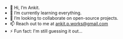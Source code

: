 - 👋 Hi, I’m Ankit.
- 🌱 I’m currently learning everything.
- 💞️ I’m looking to collaborate on open-source projects.
- 📫 Reach out to me at ankit.p.works@gmail.com
- ⚡ Fun fact: I'm still guessing it out...

<!---
ankitP1107/ankitP1107 is a ✨ special ✨ repository because its `README.md` (this file) appears on your GitHub profile.
You can click the Preview link to take a look at your changes.
--->
